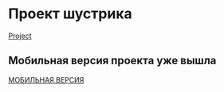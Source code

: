 # Проект шустрика
[Project](https://sereoja20.github.io/SprintX-2.0/PJ/index.html)
## Мобильная версия проекта уже вышла
[МОБИЛЬНАЯ ВЕРСИЯ](https://sereoja20.github.io/SprintX-2.0/PJ/index%20test.html)
